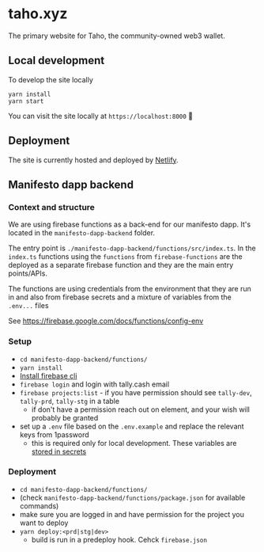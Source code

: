 # taho.xyz

The primary website for Taho, the community-owned web3 wallet.

## Local development

To develop the site locally

```shell
yarn install
yarn start
```

You can visit the site locally at `https://localhost:8000` 🎉

## Deployment

The site is currently hosted and deployed by [Netlify](https://netlify.com).

## Manifesto dapp backend

### Context and structure

We are using firebase functions as a back-end for our manifesto dapp. It's located in the `manifesto-dapp-backend` folder.

The entry point is `./manifesto-dapp-backend/functions/src/index.ts`.
In the `index.ts` functions using the `functions` from `firebase-functions` are the deployed as a separate firebase function and they are the main entry points/APIs.

The functions are using credentials from the environment that they are run in and also from firebase secrets and a mixture of variables from the `.env...` files

See https://firebase.google.com/docs/functions/config-env

### Setup

- `cd manifesto-dapp-backend/functions/`
- `yarn install`
- [Install firebase cli](https://firebase.google.com/docs/cli)
- `firebase login` and login with tally.cash email
- `firebase projects:list` - if you have permission should see `tally-dev`, `tally-prd`, `tally-stg` in a table
  - if don't have a permission reach out on element, and your wish will probably be granted
- set up a `.env` file based on the `.env.example` and replace the relevant keys from 1password
  - this is required only for local development. These variables are [stored in secrets](https://console.cloud.google.com/security/secret-manager?project=tally-prd)

### Deployment

- `cd manifesto-dapp-backend/functions/`
- (check `manifesto-dapp-backend/functions/package.json` for available commands)
- make sure you are logged in and have permission for the project you want to deploy
- `yarn deploy:<prd|stg|dev>`
  - build is run in a predeploy hook. Cehck `firebase.json`
